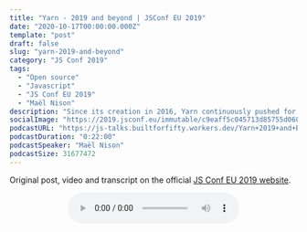```yaml
---
title: "Yarn - 2019 and beyond | JSConf EU 2019"
date: "2020-10-17T00:00:00.000Z"
template: "post"
draft: false
slug: "yarn-2019-and-beyond"
category: "JS Conf 2019"
tags:
  - "Open source"
  - "Javascript"
  - "JS Conf EU 2019"
  - "Maël Nison"
description: "Since its creation in 2016, Yarn continuously pushed for better standards in the JavaScript ecosystem in particular. Dependency locking, built-in monorepos, zero-network modes, Plug’n’Play resolution, we’ve been on all fronts. Let’s discuss what we have in store for the future, and what it means for our ecosystem!"
socialImage: "https://2019.jsconf.eu/immutable/c9eaff5c045713d85755d060e51567470613c99c/images/cms/ma-l-nison-4e1a9583-1000-square.jpg"
podcastURL: "https://js-talks.builtforfifty.workers.dev/Yarn+2019+and+Beyond+by+Ma%C3%ABl+Nison+JSConf+EU+2019.mp3"
podcastDuration: "0:22:00"
podcastSpeaker: "Maël Nison"
podcastSize: 31677472
---
```


Original post, video and transcript on the official [JS Conf EU 2019 website](https://2019.jsconf.eu/mael-nison/yarn-2019-and-beyond.html).

<!-- End of podcast preview -->

<div style="text-align: center">
	<audio controls="controls">
		<source type="audio/mp3" src="https://js-talks.builtforfifty.workers.dev/Yarn+2019+and+Beyond+by+Ma%C3%ABl+Nison+JSConf+EU+2019.mp3"></source>
		<p>Your browser does not support the audio element.</p>
	</audio>
</div>